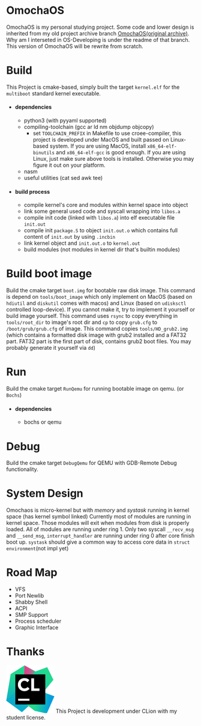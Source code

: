 # OmochaOS
OmochaOS is my personal studying project. Some code and lower design is inherited from my old project archive branch [OmochaOS(original archive)](https://github.com/Oyami-Srk/OmochaOS/tree/original_omochaos). Why am I interseted in OS-Developing is under the readme of that branch.
This version of OmochaOS will be rewrite from scratch.


# Build
This Project is cmake-based, simply built the target `kernel.elf` for the `multiboot` standard kernel executable.

* #### dependencies
    * python3 (with pyyaml supported)
    * compiling-toolchain (gcc ar ld nm objdump objcopy)
        * set `TOOLCHAIN_PREFIX` in Makefile to use croee-compiler, this project is developed under MacOS and built passed on Linux-based system. If you are using MacOS, install `x86_64-elf-binutils` and `x86_64-elf-gcc` is good enough. If you are using Linux, just make sure above tools is installed. Otherwise you may figure it out on your platform.
    * nasm
    * useful utilities (cat sed awk tee)
* #### build process
    * compile kernel's core and modules within kernel space into object
    * link some general used code and syscall wrapping into `libos.a`
    * compile init code (linked with `libos.a`) into elf executable file `init.out`
    * compile init `package.S` to object `init.out.o` which contains full content of `init.out` by using `.incbin`
    * link kernel object and `init.out.o` to `kernel.out`
    * build modules (not modules in kernel dir that's builtin modules)

# Build boot image
Build the cmake target `boot.img` for bootable raw disk image.
This command is depend on `tools/boot_image` which only implement on MacOS (based on `hdiutil` and `diskutil` comes with macos) and Linux (based on `udisksctl` controlled loop-device). If you cannot make it, try to implement it yourself or build image yourself.
This command uses `rsync` to copy everything in `tools/root_dir` to image's root dir and `cp` to copy `grub.cfg` to `/boot/grub/grub.cfg` of image.
This command copies `tools/HD_grub2.img` (which contains a formatted disk image with grub2 installed and a FAT32 part. FAT32 part is the first part of disk, contains grub2 boot files. You may probably generate it yourself via `dd`)

# Run
Build the cmake target `RunQemu` for running bootable image on qemu. (or `Bochs`)
* #### dependencies
    * bochs or qemu

# Debug
Build the cmake target `DebugQemu` for QEMU with GDB-Remote Debug functionality.

# System Design
Omochaos is micro-kernel but with *memory* and *systask* running in kernel space (has kernel symbol linked)
Currently most of modules are running in kernel space. Those modules will exit when modules from disk is properly loaded.
All of modules are running under ring 1. Only two syscall `__recv_msg` and `__send_msg`, `interrupt_handler` are running under ring 0 after core finish boot up.
`systask` should give a common way to access core data in `struct environment`(not impl yet)

# Road Map
* VFS
* Port Newlib
* Shabby Shell
* ACPI
* SMP Support
* Process scheduler
* Graphic Interface

# Thanks
[![CLion](./resource/icon_CLion.png)](https://www.jetbrains.com/?from=OmochaOS)
This Project is development under CLion with my student license.
